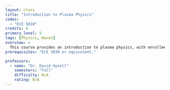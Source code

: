 ```yaml
---
layout: class
title: "Introduction to Plasma Physics"
codes:
  - "ECE 5810"
credits: 4
primary_level: 5
tags: [Physics, Waves]
overview: >
  This course provides an introduction to plasma physics, with enrollment limited to graduate students and exceptional seniors. 
prerequisites: "ECE 3030 or equivalent."

professors:
  - name: "Dr. David Hysell"
    semesters: "Fall"
    difficulty: N/A
    rating: N/A
---
```

